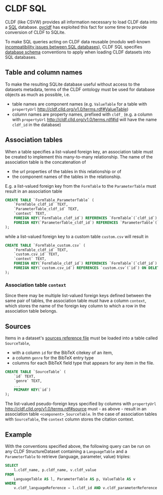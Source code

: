 # CLDF SQL

CLDF (like CSVW) provides all information necessary to load CLDF data into a [SQL](https://en.wikipedia.org/wiki/SQL) database.
[pycldf](https://pycldf.readthedocs.io/en/latest/db.html) has exploited this fact for some time to provide conversion of CLDF to 
SQLite.

To make SQL queries acting on CLDF data reusable (modulo well-known [incompatibility issues between SQL databases](https://en.wikipedia.org/wiki/SQL#Reasons_for_incompatibility)), 
CLDF SQL specifies [database schema](https://en.wikipedia.org/wiki/Database_schema) conventions to apply when loading 
CLDF datasets into SQL databases.


## Table and column names

To make the resulting SQLite database useful without access to the datasets metadata, terms of the CLDF ontology
must be used for database objects as much as possible, i.e.
- table names are component names (e.g. `ValueTable` for a table with `propertyUrl` http://cldf.clld.org/v1.0/terms.rdf#ValueTable)
- column names are property names, prefixed with `cldf_` (e.g. a column with `propertyUrl` http://cldf.clld.org/v1.0/terms.rdf#id 
  will have the name `cldf_id` in the database)


## Association tables

When a table specifies a list-valued foreign key, an association table must be created to implement this many-to-many relationship.
The name of the association table is the concatenation of
- the url properties of the tables in this relationship or of
- the component names of the tables in the relationship.

E.g. a list-valued foreign key from the `FormTable` to the `ParameterTable` must result in an association table

```sql
CREATE TABLE `FormTable_ParameterTable` (
    `FormTable_cldf_id` TEXT,
    `ParameterTable_cldf_id` TEXT,
    `context` TEXT,
    FOREIGN KEY(`FormTable_cldf_id`) REFERENCES `FormTable`(`cldf_id`) ON DELETE CASCADE,
    FOREIGN KEY(`ParameterTable_cldf_id`) REFERENCES `ParameterTable`(`cldf_id`) ON DELETE CASCADE
);
```

while a list-valued foreign key to a custom table `custom.csv` will result in
```sql
CREATE TABLE `FormTable_custom.csv` (
    `FormTable_cldf_id` TEXT,
    `custom.csv_id` TEXT,
    `context` TEXT,
    FOREIGN KEY(`FormTable_cldf_id`) REFERENCES `FormTable`(`cldf_id`) ON DELETE CASCADE,
    FOREIGN KEY(`custom.csv_id`) REFERENCES `custom.csv`(`id`) ON DELETE CASCADE
);
```


### Association table `context`

Since there may be multiple list-valued foreign keys defined between the same pair of tables, the association table
must have a column `context`, which stores the name of the foreign key column to which a row in the association table
belongs.


## Sources

Items in a dataset's [sources reference file](https://github.com/cldf/cldf#sources-reference-file) must be loaded
into a table called `SourceTable`, 
- with a column `id` for the BibTeX citekey of an item,
- a column `genre` for the BibTeX entry type
- columns for each BibTeX field type that appears for any item in the file.

```sql
CREATE TABLE `SourceTable` (
    `id` TEXT,
    `genre` TEXT,
    ...
    PRIMARY KEY(`id`)
);
```

The list-valued pseudo-foreign keys specified by columns with `propertyUrl` http://cldf.clld.org/v1.0/terms.rdf#source
must - as above - result in an association table `<component>_SourceTable`. In the case of association tables with
`SourceTable`, the `context` column stores the citation context.


## Example

With the conventions specified above, the following query can be run on any CLDF StructureDataset containing a
`LanguageTable` and a `ParameterTable` to retrieve (language, parameter, value) triples:
```sql
SELECT
    l.cldf_name, p.cldf_name, v.cldf_value
FROM
    LanguageTable AS l, ParameterTable AS p, ValueTable AS v
WHERE
    v.cldf_languageReference = l.cldf_id AND v.cldf_parameterReference = p.cldf_id
```
